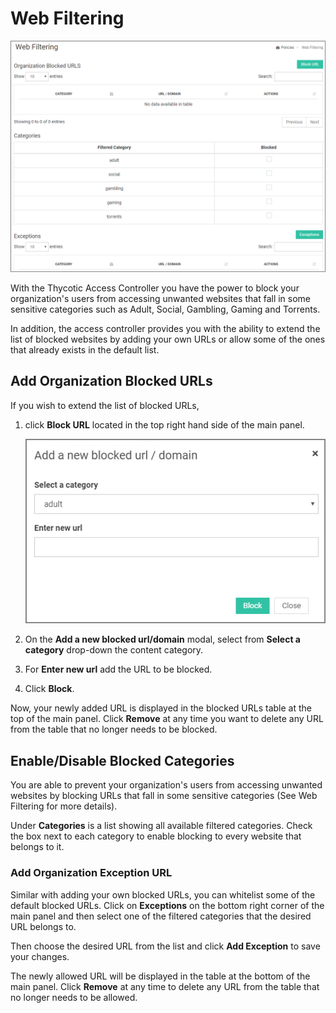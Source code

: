 [title]: # (Web Filtering)
[tags]: # (thycotic access control)
[priority]: # (4)
# Web Filtering

![web filtering](images/web-filter.png "Web filtering page")

With the Thycotic Access Controller you have the power to block your organization's users from accessing unwanted websites that fall in some sensitive categories such as Adult, Social, Gambling, Gaming and Torrents.

In addition, the access controller provides you with the ability to extend the list of blocked websites by adding your own URLs or allow some of the ones that already exists in the default list.

## Add Organization Blocked URLs

If you wish to extend the list of blocked URLs,

1. click __Block URL__ located in the top right hand side of the main panel.

   ![blocked url/domain](images/blocked-url.png "Add new blocked URL/domain")
1. On the __Add a new blocked url/domain__ modal, select from __Select a category__ drop-down the content category.
1. For __Enter new url__ add the URL to be blocked.
1. Click __Block__.

Now, your newly added URL is displayed in the blocked URLs table at the top of the main panel. Click __Remove__ at any time you want to delete any URL from the table that no longer needs to be blocked.

## Enable/Disable Blocked Categories

You are able to prevent your organization's users from accessing unwanted websites by blocking URLs that fall in some sensitive categories (See Web Filtering for more details).

Under __Categories__ is a list showing all available filtered categories. Check the box next to each category to enable blocking to every website that belongs to it.
<!--
![TODO](images/blocked-cat.png "Blocked content categories") -->

### Add Organization Exception URL

Similar with adding your own blocked URLs, you can whitelist some of the default blocked URLs. Click on __Exceptions__ on the bottom right corner of the main panel and then select one of the filtered categories that the desired URL belongs to.
<!--
![TODO](images/new-url-ex.png "Add exception URL") -->

Then choose the desired URL from the list and click __Add Exception__ to save your changes.

The newly allowed URL will be displayed in the table at the bottom of the main panel. Click __Remove__ at any time to delete any URL from the table that no longer needs to be allowed.
